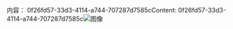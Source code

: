 <span data-ttu-id="4b276-101">内容： 0f26fd57-33d3-4114-a744-707287d7585c</span><span class="sxs-lookup"><span data-stu-id="4b276-101">Content: 0f26fd57-33d3-4114-a744-707287d7585c</span></span>![图像](06b74a84-ec19-40bb-9080-485f6661177b.png)
